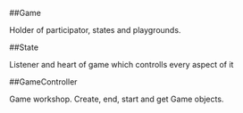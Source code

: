 ##Game

Holder of participator, states and playgrounds.

##State

Listener and heart of game which controlls every aspect of it

##GameController

Game workshop. Create, end, start and get Game objects.